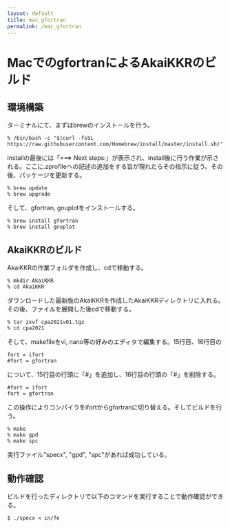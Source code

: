 ```yaml
---
layout: default
title: mac_gfortran
permalink: /mac_gfortran
---
```


# MacでのgfortranによるAkaiKKRのビルド

## 環境構築
ターミナルにて、まずはbrewのインストールを行う。
```
% /bin/bash -c "$(curl -fsSL https://raw.githubusercontent.com/Homebrew/install/master/install.sh)"
```
installの最後には「===> Next steps:」が表示され、install後に行う作業が示される。ここに.zprofileへの記述の追加をする旨が現れたらその指示に従う。その後、パッケージを更新する。
```
% brew update
% brew upgrade
```
そして、gfortran, gnuplotをインストールする。
```
% brew install gfortran
% brew install gnuplot
```

## AkaiKKRのビルド
AkaiKKRの作業フォルダを作成し、cdで移動する。
```
% mkdir AkaiKKR
% cd AkaiKKR
```
ダウンロードした最新版のAkaiKKRを作成したAkaiKKRディレクトリに入れる。その後、ファイルを展開した後cdで移動する。
```
% tar zxvf cpa2021v01.tgz
% cd cpa2021
```
そして、makefileをvi, nano等の好みのエディタで編集する。15行目、16行目の
```
fort = ifort
#fort = gfortran
```
について、15行目の行頭に「#」を追加し、16行目の行頭の「#」を削除する。
```
#fort = ifort
fort = gfortran
```
この操作によりコンパイラをifortからgfortranに切り替える。そしてビルドを行う。
```
% make
% make gpd
% make spc
```
実行ファイル"specx", "gpd", "spc"があれば成功している。

## 動作確認

ビルドを行ったディレクトリで以下のコマンドを実行することで動作確認ができる。
```
$ ./specx < in/fe
```

